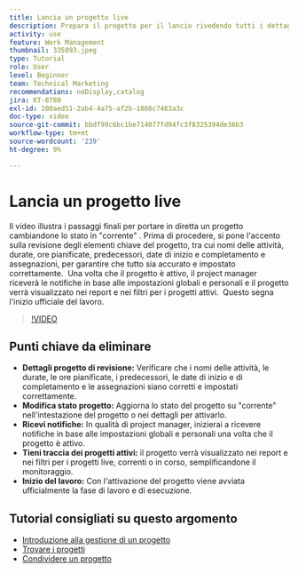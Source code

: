 ```yaml
---
title: Lancia un progetto live
description: Prepara il progetto per il lancio rivedendo tutti i dettagli chiave, impostandone lo stato su "corrente" e abilitando notifiche e rapporti per avviare ufficialmente il lavoro.
activity: use
feature: Work Management
thumbnail: 335093.jpeg
type: Tutorial
role: User
level: Beginner
team: Technical Marketing
recommendations: noDisplay,catalog
jira: KT-8780
exl-id: 100aed51-2ab4-4a75-af2b-1860c7463a3c
doc-type: video
source-git-commit: bbdf99c6bc1be714077fd94fc3f8325394de36b3
workflow-type: tm+mt
source-wordcount: '239'
ht-degree: 9%

---
```


# Lancia un progetto live

Il video illustra i passaggi finali per portare in diretta un progetto cambiandone lo stato in &quot;corrente&quot; &#x200B;. Prima di procedere, si pone l&#39;accento sulla revisione degli elementi chiave del progetto, tra cui nomi delle attività, durate, ore pianificate, predecessori, date di inizio e completamento e assegnazioni, per garantire che tutto sia accurato e impostato correttamente. &#x200B; Una volta che il progetto è attivo, il project manager riceverà le notifiche in base alle impostazioni globali e personali e il progetto verrà visualizzato nei report e nei filtri per i progetti attivi. &#x200B; Questo segna l&#39;inizio ufficiale del lavoro. &#x200B;

>[!VIDEO](https://video.tv.adobe.com/v/3438997/?quality=12&learn=on&enablevpops=1&captions=ita)

## Punti chiave da eliminare

* **Dettagli progetto di revisione:** Verificare che i nomi delle attività, le durate, le ore pianificate, i predecessori, le date di inizio e di completamento e le assegnazioni siano corretti e impostati correttamente. &#x200B;
* **Modifica stato progetto:** Aggiorna lo stato del progetto su &quot;corrente&quot; nell&#39;intestazione del progetto o nei dettagli per attivarlo. &#x200B;
* **Ricevi notifiche:** In qualità di project manager, inizierai a ricevere notifiche in base alle impostazioni globali e personali una volta che il progetto è attivo. &#x200B;
* **Tieni traccia dei progetti attivi:** il progetto verrà visualizzato nei report e nei filtri per i progetti live, correnti o in corso, semplificandone il monitoraggio. &#x200B;
* **Inizio del lavoro:** Con l&#39;attivazione del progetto viene avviata ufficialmente la fase di lavoro e di esecuzione. &#x200B;



## Tutorial consigliati su questo argomento

* [Introduzione alla gestione di un progetto](/help/manage-work/projects/getting-started-manage-a-project.md)
* [Trovare i progetti](/help/manage-work/projects/find-projects.md)
* [Condividere un progetto](/help/manage-work/projects/share-a-project.md)

